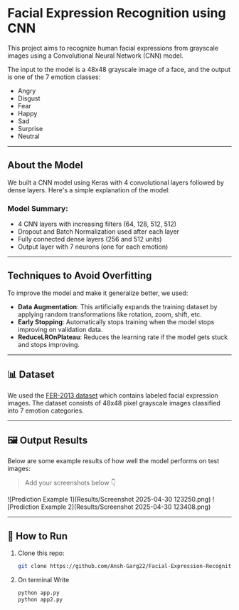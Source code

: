 # Facial Expression Recognition using CNN

This project aims to recognize human facial expressions from grayscale images using a Convolutional Neural Network (CNN) model.

The input to the model is a 48x48 grayscale image of a face, and the output is one of the 7 emotion classes:
- Angry
- Disgust
- Fear
- Happy
- Sad
- Surprise
- Neutral

---

##  About the Model

We built a CNN model using Keras with 4 convolutional layers followed by dense layers. Here's a simple explanation of the model:


###  Model Summary:
- 4 CNN layers with increasing filters (64, 128, 512, 512)
- Dropout and Batch Normalization used after each layer
- Fully connected dense layers (256 and 512 units)
- Output layer with 7 neurons (one for each emotion)

---

##  Techniques to Avoid Overfitting

To improve the model and make it generalize better, we used:
- **Data Augmentation**: This artificially expands the training dataset by applying random transformations like rotation, zoom, shift, etc.
- **Early Stopping**: Automatically stops training when the model stops improving on validation data.
- **ReduceLROnPlateau**: Reduces the learning rate if the model gets stuck and stops improving.

---

## 📊 Dataset

We used the [FER-2013 dataset](https://www.kaggle.com/datasets/msambare/fer2013) which contains labeled facial expression images. The dataset consists of 48x48 pixel grayscale images classified into 7 emotion categories.

---

## 🖼️ Output Results

Below are some example results of how well the model performs on test images:

>  Add your screenshots below 👇

![Prediction Example 1](Results/Screenshot 2025-04-30 123250.png)
![Prediction Example 2](Results/Screenshot 2025-04-30 123408.png)

---

## 🚀 How to Run

1. Clone this repo:
   ```bash
   git clone https://github.com/Ansh-Garg22/Facial-Expression-Recognition-Deep-Learning.git
2. On terminal Write
   ```bash
   python app.py
   python app2.py

